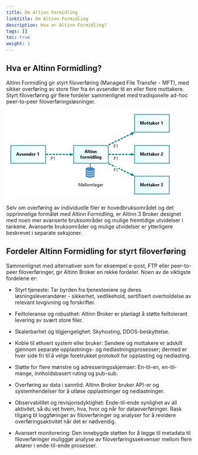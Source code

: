 ```yaml
---
title: Om Altinn Formidling
linktitle: Om Altinn Formidling
description: Hva er Altinn Formidling?
tags: []
toc: true
weight: 1
---
```


<!--
![altinn3-broker-logo](./altinn3-broker-logo.png "Altinn 3 Formidling gir ...")
-->

## Hva er Altinn Formidling?

Altinn Formidling gir styrt filoverføring (Managed File Transfer - MFT), 
med sikker overføring av store filer
fra én avsender til en eller flere mottakere. 
Styrt filoverføring gir flere fordeler sammenlignet med tradisjonelle 
ad-hoc peer-to-peer filoverføringsløsninger.
<!--
som vanligvis er basert på filoverføringsprotokoll (FTP), 
hypertext transfer protocol (HTTP) eller secure file transfer protocol (SFTP).
-->

![Hovedbruksområdet til Altinn Broker illustrert](./broker-pattern-1-n.nb.png "Hovedbruksområdet til  Altinn Broker illustrert: Fil F1 formidles fra en avsender til en eller flere mottakere via mellomlagring i Altinn Formidling (Broker).")

Selv om overføring av individuelle filer er hovedbruksområdet 
og det opprinnelige formålet med Altinn Formidling, 
er Altinn 3 Broker designet med noen mer avanserte bruksområder 
og mulige fremtidige utvidelser i tankene. 
Avanserte bruksområder og mulige utvidelser er ytterligere beskrevet i separate seksjoner.


## Fordeler Altinn Formidling for styrt filoverføring

Sammenlignet med alternativer som for eksempel e-post, FTP eller peer-to-peer filoverføringer, 
gir Altinn Broker en rekke fordeler. 
Noen av de viktigste fordelene er:

- Styrt tjeneste: Tar byrden fra tjenesteeiere og deres løsningsleverandører - sikkerhet, vedlikehold, sertifisert overholdelse av relevant lovgivning og forskrifter.

- Feiltoleranse og robusthet: Altinn Broker er planlagt å støtte feiltolerant levering av svært store filer.

- Skalerbarhet og tilgjengelighet: Skyhosting, DDOS-beskyttelse.

- Koble til ethvert system eller bruker: Sendere og mottakere er adskilt gjennom separate opplastnings- og nedlastningsprosesser; dermed er hver side fri til å velge foretrukket protokoll for opplasting og nedlasting.

- Støtte for flere mønstre og adresseringsskjemaer: En-til-en, en-til-mange, innholdsbasert ruting og pub-sub.

- Overføring av data i sanntid: Altinn Broker bruker API-er og systemhendelser for å utløse opplastninger og nedlastninger.

- Observabilitet og revisjonsdyktighet: Ende-til-ende synlighet av all aktivitet, så du vet hvem, hva, hvor og når for dataoverføringer. Rask tilgang til loggføringer av filoverføringer og analyser for å revidere overføringsaktivitet når det er nødvendig.

- Avansert monitorering: Den innebygde støtten for å legge til metadata til filoverføringer muliggjør analyse av filoverføringssekvenser mellom flere aktører i ende-til-ende prosesser.
